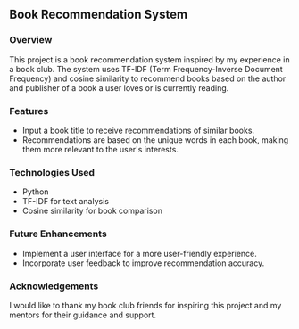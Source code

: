 

## Book Recommendation System

### Overview
This project is a book recommendation system inspired by my experience in a book club. The system uses TF-IDF (Term Frequency-Inverse Document Frequency) and cosine similarity to recommend books based on the author and publisher of a book a user loves or is currently reading.

### Features
- Input a book title to receive recommendations of similar books.
- Recommendations are based on the unique words in each book, making them more relevant to the user's interests.

### Technologies Used
- Python
- TF-IDF for text analysis
- Cosine similarity for book comparison

### Future Enhancements
- Implement a user interface for a more user-friendly experience.
- Incorporate user feedback to improve recommendation accuracy.

### Acknowledgements
I would like to thank my book club friends for inspiring this project and my mentors for their guidance and support.
